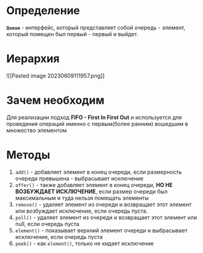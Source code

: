 # Определение
**`Queue`** - интерфейс, который представляет собой очередь - элемент, который помещен был первый - первый и выйдет.
# Иерархия
![[Pasted image 20230609111957.png]]
# Зачем необходим
Для реализации подход **FIFO - First In First Out** и используется для проведения операций именно с первым(более ранним) вошедшим в множество элементом
# Методы
1. `add()` - добавляет элемент в конец очереди, если размерность очереди превышена - выбрасывает исключение
2. `offer()` - также добавляет элемент в конец очереди, **НО НЕ ВОЗБУЖДАЕТ ИСКЛЮЧЕНИЕ**, если размер очереди был максимальным и туда нельзя помещать элементы
3. `remove()` - удаляет элемент из очереди и возвращает этот элемент или возбуждает исключение, если очередь пуста.
4. `poll()` - удаляет элемент из очереди и возвращает этот элемент или null, если очередь пуста
5. `element()` - показывает верхний элемент очереди и выбрасывает исключение, если очередь пуста
6. `peek()` - как `element()`, только не кидает исключение